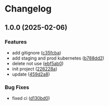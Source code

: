 # Changelog

## 1.0.0 (2025-02-06)


### Features

* add gitignore ([c35fcba](https://github.com/FlapiBusiness/flapi-cms-auth/commit/c35fcba0aef62fb7a5fd301fda0935a36bee22ae))
* add staging and prod kubernetes ([b788dd2](https://github.com/FlapiBusiness/flapi-cms-auth/commit/b788dd268a1359389a0adced8153ea8a3131333e))
* delete not use ([ebf5ab0](https://github.com/FlapiBusiness/flapi-cms-auth/commit/ebf5ab02e11784d3425b092d7695226701108fba))
* init project ([226228a](https://github.com/FlapiBusiness/flapi-cms-auth/commit/226228a81c530a23f85c3e0a50bccea1d823caf3))
* update ([459d2a8](https://github.com/FlapiBusiness/flapi-cms-auth/commit/459d2a883dbbbb4c8793f859672f046ee3c794c9))


### Bug Fixes

* fixed ci ([d130bd0](https://github.com/FlapiBusiness/flapi-cms-auth/commit/d130bd0e827ab2baa9c88b30300c16174ed49879))
